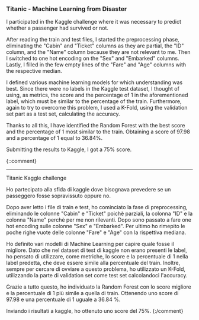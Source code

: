 ### Titanic - Machine Learning from Disaster

I participated in the Kaggle challenge where it was necessary to predict whether a passenger had survived or not.

After reading the train and test files, I started the preprocessing phase, eliminating the "Cabin" and "Ticket" columns as they are partial, the "ID" column, and the "Name" column because they are not relevant to me.
Then I switched to one hot encoding on the "Sex" and "Embarked" columns. Lastly, I filled in the few empty lines of the "Fare" and "Age" columns with the respective median.

I defined various machine learning models for which understanding was best.
Since there were no labels in the Kaggle test dataset, I thought of using, as metrics, the score and the percentage of 1 in the aforementioned label, which must be similar to the percentage of the train.
Furthermore, again to try to overcome this problem, I used a K-Fold, using the validation set part as a test set, calculating the accuracy.

Thanks to all this, I have identified the Random Forest with the best score and the percentage of 1 most similar to the train.
Obtaining a score of 97.98 and a percentage of 1 equal to 36.84%.

Submitting the results to Kaggle, I got a 75% score.



{::comment}

-------------------------------------------------------------------

Titanic Kaggle challenge

Ho partecipato alla sfida di kaggle dove bisognava prevedere se un passeggero fosse sopravissuto oppure no.

Dopo aver letto i file di train e test, ho cominciato la fase di preprocessing, eliminando le colonne "Cabin" e "Ticket" poichè parziali, la colonna "ID" e la colonna "Name" perchè per me non rilevanti.
Dopo sono passato a fare one hot encoding sulle colonne "Sex" e "Embarked". Per ultimo ho rimepito le poche righe vuote delle colonne "Fare" e "Age" con la rispettiva mediana.

Ho definito vari modelli di Machine Learning per capire quale fosse il migliore.
Dato che nel dataset di test di kaggle non erano presenti le label, ho pensato di utilizzare, come metriche, lo score e la percentuale di 1 nella label predetta, che deve essere simile alla percentuale del train.
Inoltre, sempre per cercare di ovviare a questo problema, ho utilizzato un K-Fold, utilizzando la parte di validation set come test set calcolandoci l'accuracy.

Grazie a tutto questo, ho individuato la Random Forest con lo score migliore e la percentuale di 1 più simile a quella di train.
Ottenendo uno score di 97.98 e una percentuale di 1 uguale a 36.84 %.

Inviando i risultati a kaggle, ho ottenuto uno score del 75%.
{:/comment}
